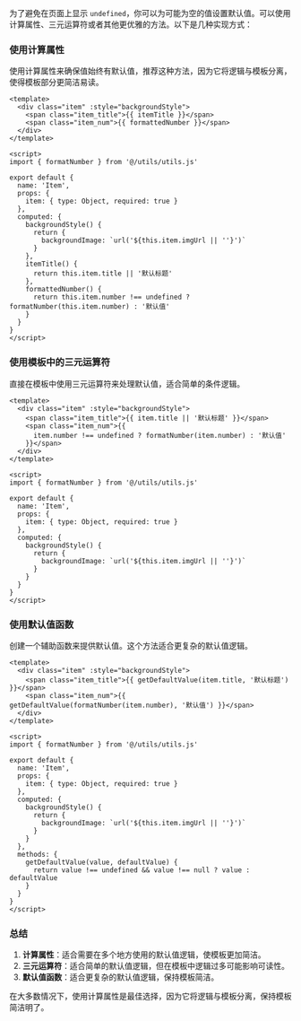 为了避免在页面上显示 `undefined`，你可以为可能为空的值设置默认值。可以使用计算属性、三元运算符或者其他更优雅的方法。以下是几种实现方式：

### 使用计算属性

使用计算属性来确保值始终有默认值，推荐这种方法，因为它将逻辑与模板分离，使得模板部分更简洁易读。

```vue
<template>
  <div class="item" :style="backgroundStyle">
    <span class="item_title">{{ itemTitle }}</span>
    <span class="item_num">{{ formattedNumber }}</span>
  </div>
</template>

<script>
import { formatNumber } from '@/utils/utils.js'

export default {
  name: 'Item',
  props: {
    item: { type: Object, required: true }
  },
  computed: {
    backgroundStyle() {
      return {
        backgroundImage: `url('${this.item.imgUrl || ''}')`
      }
    },
    itemTitle() {
      return this.item.title || '默认标题'
    },
    formattedNumber() {
      return this.item.number !== undefined ? formatNumber(this.item.number) : '默认值'
    }
  }
}
</script>
```

### 使用模板中的三元运算符

直接在模板中使用三元运算符来处理默认值，适合简单的条件逻辑。

```vue
<template>
  <div class="item" :style="backgroundStyle">
    <span class="item_title">{{ item.title || '默认标题' }}</span>
    <span class="item_num">{{
      item.number !== undefined ? formatNumber(item.number) : '默认值'
    }}</span>
  </div>
</template>

<script>
import { formatNumber } from '@/utils/utils.js'

export default {
  name: 'Item',
  props: {
    item: { type: Object, required: true }
  },
  computed: {
    backgroundStyle() {
      return {
        backgroundImage: `url('${this.item.imgUrl || ''}')`
      }
    }
  }
}
</script>
```

### 使用默认值函数

创建一个辅助函数来提供默认值。这个方法适合更复杂的默认值逻辑。

```vue
<template>
  <div class="item" :style="backgroundStyle">
    <span class="item_title">{{ getDefaultValue(item.title, '默认标题') }}</span>
    <span class="item_num">{{ getDefaultValue(formatNumber(item.number), '默认值') }}</span>
  </div>
</template>

<script>
import { formatNumber } from '@/utils/utils.js'

export default {
  name: 'Item',
  props: {
    item: { type: Object, required: true }
  },
  computed: {
    backgroundStyle() {
      return {
        backgroundImage: `url('${this.item.imgUrl || ''}')`
      }
    }
  },
  methods: {
    getDefaultValue(value, defaultValue) {
      return value !== undefined && value !== null ? value : defaultValue
    }
  }
}
</script>
```

### 总结

1. **计算属性**：适合需要在多个地方使用的默认值逻辑，使模板更加简洁。
2. **三元运算符**：适合简单的默认值逻辑，但在模板中逻辑过多可能影响可读性。
3. **默认值函数**：适合更复杂的默认值逻辑，保持模板简洁。

在大多数情况下，使用计算属性是最佳选择，因为它将逻辑与模板分离，保持模板简洁明了。
